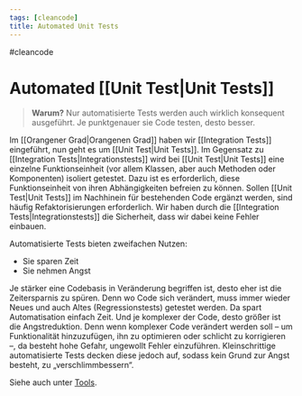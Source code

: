 ```yaml
---
tags: [cleancode]
title: Automated Unit Tests
---
```

#cleancode 
# Automated [[Unit Test|Unit Tests]]

>**Warum?**
>Nur automatisierte Tests werden auch wirklich konsequent ausgeführt. Je punktgenauer sie Code testen, desto besser.

Im [[Orangener Grad|Orangenen Grad]] haben wir [[Integration Tests]] eingeführt, nun geht es um [[Unit Test|Unit Tests]]. Im Gegensatz zu [[Integration Tests|Integrationstests]] wird bei [[Unit Test|Unit Tests]] eine einzelne Funktionseinheit (vor allem Klassen, aber auch Methoden oder Komponenten) isoliert getestet. Dazu ist es erforderlich, diese Funktionseinheit von ihren Abhängigkeiten befreien zu können. Sollen [[Unit Test|Unit Tests]] im Nachhinein für bestehenden Code ergänzt werden, sind häufig Refaktorisierungen erforderlich. Wir haben durch die [[Integration Tests|Integrationstests]] die Sicherheit, dass wir dabei keine Fehler einbauen.

Automatisierte Tests bieten zweifachen Nutzen:

-   Sie sparen Zeit
-   Sie nehmen Angst

Je stärker eine Codebasis in Veränderung begriffen ist, desto eher ist die Zeitersparnis zu spüren. Denn wo Code sich verändert, muss immer wieder Neues und auch Altes (Regressionstests) getestet werden. Da spart Automatisation einfach Zeit. Und je komplexer der Code, desto größer ist die Angstreduktion. Denn wenn komplexer Code verändert werden soll – um Funktionalität hinzuzufügen, ihn zu optimieren oder schlicht zu korrigieren –, da besteht hohe Gefahr, ungewollt Fehler einzuführen. Kleinschrittige automatisierte Tests decken diese jedoch auf, sodass kein Grund zur Angst besteht, zu „verschlimmbessern“.

Siehe auch unter [Tools](https://clean-code-developer.de/weitere-infos/werkzeuge/).